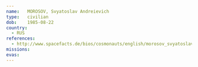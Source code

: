 ```yaml
---
name:	MOROSOV, Svyatoslav Andreievich
type:	civilian
dob:	1985-08-22
country:
  - RUS
references:
  - http://www.spacefacts.de/bios/cosmonauts/english/morosov_svyatoslav.htm
missions:
evas:
---
```

